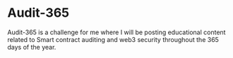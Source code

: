 # Audit-365
Audit-365 is a challenge for me where I will be posting educational content related to Smart contract auditing and web3 security throughout the 365 days of the year.
